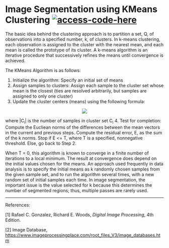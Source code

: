 # Image Segmentation using KMeans Clustering [![access-code-here](https://img.shields.io/badge/Access%20Code-Here-1f425f.svg)](https://github.com/naik24/ImageProcessing/blob/master/Image%20Segmentation%20using%20KMeans%20Clustering/Image_Segmentation_using_KMeans_Clustering.ipynb)

The basic idea behind the clustering approach is to partition a set, Q, of observations into a specified number, k, of clusters. In k-means clustering, each observation is assigned to the cluster with the nearest mean, and each mean is called the prototype of its cluster. A k-means algorithm is an iterative procedure that successively refines the means until convergence is achieved. 

The KMeans Algorithm is as follows:

1. Initialize the algorithm: Specify an initial set of means
2. Assign samples to clusters: Assign each sample to the cluster set whose mean is the closest (ties are resolved arbitrarily, but samples are assigned to only one cluster)
3. Update the cluster centers (means) using the following formula:
<p align = "center"><img src = "https://github.com/naik24/ImageProcessing/assets/69704762/8a71f177-3271-49cf-a1aa-45d697c30026"></p>
where |C<sub>i</sub>| is the number of samples in cluster set C<sub>i</sub>
4. Test for completion: Compute the Eucliean norms of the differences between the mean vectors in the current and previous steps. Compute the residual error, E, as the sum of the k norms. Stop if E <= T, where T is a specified, nonnegative threshold. Else, go back to Step 2.

When T = 0, this algorithm is known to converge in a finite number of iterations to a local minimum. The result at convergence does depend on the initial values chosen for the means. An approach used frequently in data analysis is to specify the initial means as k randomly chosen samples from the given sample set, and to run the algorithm several times, with a new random set of initial samples each time. In image segmentation, the important issue is the value selected for k because this determines the number of segmented regions; thus, multiple passes are rarely used.

<hr>

References:

[1] Rafael C. Gonzalez, Richard E. Woods, *Digital Image Processing*, 4th Edition.

[2] Image Database, https://www.imageprocessingplace.com/root_files_V3/image_databases.htm
